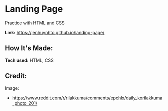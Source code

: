 # Landing Page
Practice with HTML and CSS

**Link:** https://jenhuynhto.github.io/landing-page/

## How It's Made:
**Tech used:** HTML, CSS

## Credit:
Image:
- https://www.reddit.com/r/rilakkuma/comments/epchlx/daily_korilakkuma_photo_201/